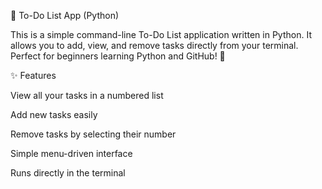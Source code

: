 📝 To-Do List App (Python)

This is a simple command-line To-Do List application written in Python.
It allows you to add, view, and remove tasks directly from your terminal.
Perfect for beginners learning Python and GitHub! 🚀

✨ Features

View all your tasks in a numbered list

Add new tasks easily

Remove tasks by selecting their number

Simple menu-driven interface

Runs directly in the terminal
